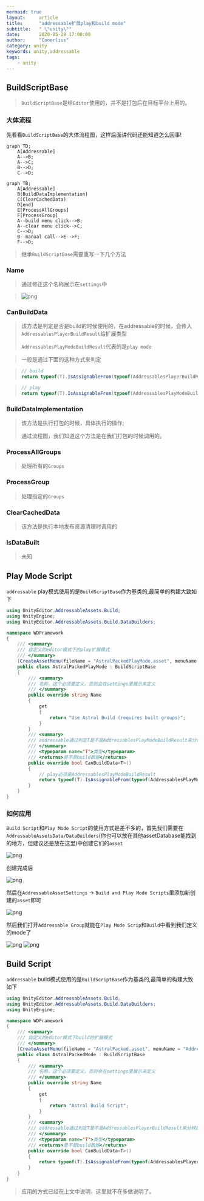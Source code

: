 ```yaml
---
mermaid: true
layout:     article
title:      "addressable扩展play和build mode"
subtitle:   " \"unity\""
date:       2020-05-29 17:00:00
author:     "Conerlius"
category: unity
keywords: unity,addressable
tags:
    - unity
---
```


## BuildScriptBase

> `BuildScriptBase`是给`Editor`使用的，并不是打包后在目标平台上用的。

### 大体流程

先看看`BuildScriptBase`的大体流程图，这样后面讲代码还能知道怎么回事!

```mermaid
graph TD;
	A[Addressable]
    A-->B;
    A-->C;
    B-->D;
    C-->D;
```



```mermaid
graph TB;
	A[Addressable]
	B(BuildDataImplementation)
	C(ClearCachedData)
	D[end]
	E[ProcessAllGroups]
	F[ProcessGroup]
	A--build menu click-->B;
    A--clear menu click-->C;
    C-->D;
	B--manual call-->E-->F;
	F-->D;
```

> 继承`BuildScriptBase`需要重写一下几个方法

### Name

> 通过修正这个名称展示在`settings`中

> ![png](/images/Unity/addressable/6.png)

### CanBuildData

> 该方法是判定是否是build的时候使用的，在addressable的时候，会传入`AddressablesPlayerBuildResult`给扩展类型
>
> `AddressablesPlayModeBuildResult`代表的是`play mode`

> 一般是通过下面的这种方式来判定

> ```c#
> // build
> return typeof(T).IsAssignableFrom(typeof(AddressablesPlayerBuildResult));
> ```

> ```c#
> // play
> return typeof(T).IsAssignableFrom(typeof(AddressablesPlayModeBuildResult));
> ```

### BuildDataImplementation

> 该方法是执行打包的时候，具体执行的操作;
> 
> 通过流程图，我们知道这个方法是在我们打包的时候调用的。

### ProcessAllGroups

> 处理所有的`Groups`

### ProcessGroup

> 处理指定的`Groups`

### ClearCachedData

> 该方法是执行本地发布资源清理时调用的

### IsDataBuilt

> 未知


## Play Mode Script

`addressable` play模式使用的是`BuildScriptBase`作为基类的,最简单的构建大致如下

```c#
using UnityEditor.AddressableAssets.Build;
using UnityEngine;
using UnityEditor.AddressableAssets.Build.DataBuilders;

namespace WDFramework
{
	/// <summary>
	/// 自定义的editor模式下的play扩展模式
	/// </summary>
	[CreateAssetMenu(fileName = "AstralPackedPlayMode.asset", menuName = "Addressables/Content Builders/Use Astral Build (requires built groups)")]
	public class AstralPackedPlayMode : BuildScriptBase
	{
		/// <summary>
		/// 名称，这个必须要定义，否则会在settings里展示未定义
		/// </summary>
		public override string Name
		{
			get
			{
				return "Use Astral Build (requires built groups)";
			}
		}
		/// <summary>
		/// addressable通过判定T是不是AddressablesPlayModeBuildResult来分辨是play还是build
		/// </summary>
		/// <typeparam name="T">类型</typeparam>
		/// <returns>是不是build数据</returns>
		public override bool CanBuildData<T>()
		{
			// play必须是AddressablesPlayModeBuildResult
			return typeof(T).IsAssignableFrom(typeof(AddressablesPlayModeBuildResult));
		}
	}
}
```

### 如何应用

`Build Script`和`Play Mode Script`的使用方式是差不多的，首先我们需要在`AddressableAssetsData/DataBuilders`(你也可以放在其他assetDatabase能找到的地方，但建议还是放在这里)中创建它们的`asset`

![png](/images/Unity/addressable/4.png)

创建完成后

![png](/images/Unity/addressable/5.png)

然后在`AddressableAssetSettings` -> `Build and Play Mode Scripts`里添加新创建的`asset`即可

![png](/images/Unity/addressable/6.png)

然后我们打开`Addressable Group`就能在`Play Mode Scrip`和`Build`中看到我们定义的mode了

![png](/images/Unity/addressable/7.png)
![png](/images/Unity/addressable/8.png)


## Build Script

`addressable` build模式使用的是`BuildScriptBase`作为基类的,最简单的构建大致如下

```c#
using UnityEditor.AddressableAssets.Build;
using UnityEditor.AddressableAssets.Build.DataBuilders;
using UnityEngine;

namespace WDFramework
{
	/// <summary>
	/// 自定义的editor模式下build的扩展模式
	/// </summary>
	[CreateAssetMenu(fileName = "AstralPacked.asset", menuName = "Addressables/Content Builders/Astral Build Script")]
	public class AstralPackedMode : BuildScriptBase
	{
		/// <summary>
		/// 名称，这个必须要定义，否则会在settings里展示未定义
		/// </summary>
		public override string Name
		{
			get
			{
				return "Astral Build Script";
			}
		}
		/// <summary>
		/// addressable通过判定T是不是AddressablesPlayerBuildResult来分辨是play还是build
		/// </summary>
		/// <typeparam name="T">类型</typeparam>
		/// <returns>是不是build数据</returns>
		public override bool CanBuildData<T>()
		{
			return typeof(T).IsAssignableFrom(typeof(AddressablesPlayerBuildResult));
		}
	}
}
```

> 应用的方式已经在上文中说明，这里就不在多做说明了。